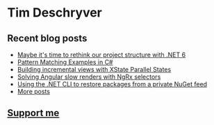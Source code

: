 # Tim Deschryver

<!-- prettier-ignore-start -->
<!-- BLOG:START -->

## Recent blog posts

- [Maybe it's time to rethink our project structure with .NET 6](https://timdeschryver.dev/blog/maybe-its-time-to-rethink-our-project-structure-with-dot-net-6)
- [Pattern Matching Examples in C#](https://timdeschryver.dev/blog/pattern-matching-examples-in-csharp)
- [Building incremental views with XState Parallel States](https://timdeschryver.dev/blog/building-incremental-views-with-xstate-parallel-states)
- [Solving Angular slow renders with NgRx selectors](https://timdeschryver.dev/blog/solving-angular-slow-renders-with-ngrx-selectors)
- [Using the .NET CLI to restore packages from a private NuGet feed](https://timdeschryver.dev/blog/using-the-net-cli-to-restore-packages-from-a-private-nuget-feed)
- [More posts](https://timdeschryver.dev/blog)

<!-- BLOG:END -->
<!-- prettier-ignore-end -->

## [Support me](https://www.paypal.com/donate/?hosted_button_id=59M5TFPQJS8SQ)
